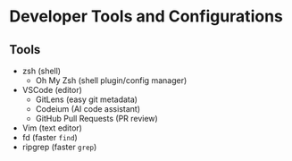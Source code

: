 # Developer Tools and Configurations
## Tools
- zsh (shell)
  - Oh My Zsh (shell plugin/config manager)
- VSCode (editor)
  - GitLens (easy git metadata)
  - Codeium (AI code assistant)
  - GitHub Pull Requests (PR review)
- Vim (text editor)
- fd (faster `find`)
- ripgrep (faster `grep`)
